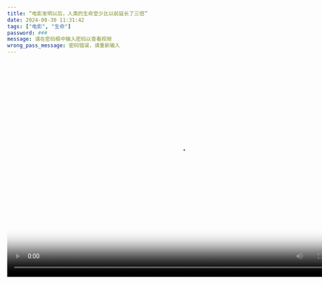 ```yaml
---
title: “电影发明以后，人类的生命至少比以前延长了三倍”
date: 2024-08-30 11:31:42
tags: ["电影", "生命"]
password: ###
message: 请在密码框中输入密码以查看视频
wrong_pass_message: 密码错误，请重新输入
---
```

<head>
  <link href="https://vjs.zencdn.net/8.16.1/video-js.css" rel="stylesheet" />
  <script src="https://cdnjs.cloudflare.com/ajax/libs/flv.js/1.6.1/flv.min.js"></script>
  <!-- If you'd like to support IE8 (for Video.js versions prior to v7) -->
  <!-- <script src="https://vjs.zencdn.net/ie8/1.1.2/videojs-ie8.min.js"></script> -->

  <style>
    /* 默认样式 */
    .video-js {
      left: 70px;
      width: 800px;
      height: 500px;
    }

    /* 针对手机设备的样式调整 */
    @media screen and (max-width: 768px) {
      .video-js {
      width: 100%;
      height: 0;
      left: 0;
      padding-top: 56.25%; /* 16:9 比例 */
      position: relative;
  }
    .video-js iframe {
      position: absolute;
      top: 0;
      width: 100%;
      height: 100%;
  }
}

  </style>
</head>

<body>
  <video id="my-video" class="video-js" controls preload="auto" poster="./Picbase/JCL.webp">
    <source src="./filmbase/test.mp4" type="video/mp4">
  </video>
  <script>
    var videoElement = document.getElementById('my-video');
    // 检查 flv.js 支持情况
    if (flvjs.isSupported()) {
      var flvPlayer = flvjs.createPlayer({
        type: 'flv',
        url: '###'
      });
      flvPlayer.attachMediaElement(videoElement);
      flvPlayer.load();
      // 监听播放失败或流不可用的情况
      flvPlayer.on(flvjs.Events.ERROR, function(errorType, errorDetail) {
        console.error('FLV Error:', errorType, errorDetail);
        // 回退到 MP4 播放
        videoElement.src = './filmbase/test.mp4';
        videoElement.load();
        videoElement.play();
      });
      flvPlayer.play().catch(function(error) {
        console.error('FLV Play Error:', error);
        // FLV 播放失败时回退到 MP4
        videoElement.src = './filmbase/test.mp4';
        videoElement.load();
        videoElement.play();
      });
    } else {
      // 自动回退到 MP4 或 M3U8 源
      videoElement.load();
    }
  </script>

  <script src="https://vjs.zencdn.net/8.16.1/video.min.js"></script>
</body>
